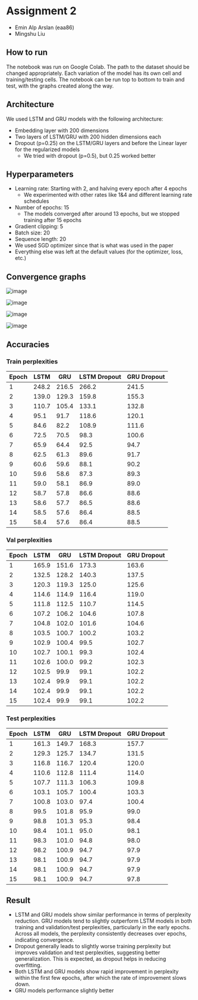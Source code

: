 # Assignment 2

- Emin Alp Arslan (eaa86)
- Mingshu Liu

## How to run
The notebook was run on Google Colab.
The path to the dataset should be changed appropriately.
Each variation of the model has its own cell and training/testing cells.
The notebook can be run top to bottom to train and test, with the graphs created along the way.

## Architecture
We used LSTM and GRU models with the following architecture:
- Embedding layer with 200 dimensions
- Two layers of LSTM/GRU with 200 hidden dimensions each
- Dropout (p=0.25) on the LSTM/GRU layers and before the Linear layer for the regularized models
    - We tried with dropout (p=0.5), but 0.25 worked better

## Hyperparameters
- Learning rate: Starting with 2, and halving every epoch after 4 epochs
    - We experimented with other rates like 1&4 and different learning rate schedules
- Number of epochs: 15
    - The models converged after around 13 epochs, but we stopped training after 15 epochs
- Gradient clipping: 5
- Batch size: 20
- Sequence length: 20
- We used SGD optimizer since that is what was used in the paper
- Everything else was left at the default values (for the optimizer, loss, etc.)

## Convergence graphs

![image](assets/LSTM.png)

![image](assets/LSTM_dropout.png)

![image](assets/GRU.png)

![image](assets/GRU_dropout.png)

## Accuracies

### Train perplexities

| Epoch | LSTM  | GRU    | LSTM Dropout | GRU Dropout |
| ----- | ----- | ------ | ------------ | ----------- |
| 1     | 248.2 | 216.5  | 266.2        | 241.5       |
| 2     | 139.0 | 129.3  | 159.8        | 155.3       |
| 3     | 110.7 | 105.4  | 133.1        | 132.8       |
| 4     | 95.1  | 91.7   | 118.6        | 120.1       |
| 5     | 84.6  | 82.2   | 108.9        | 111.6       |
| 6     | 72.5  | 70.5   | 98.3         | 100.6       |
| 7     | 65.9  | 64.4   | 92.5         | 94.7        |
| 8     | 62.5  | 61.3   | 89.6         | 91.7        |
| 9     | 60.6  | 59.6   | 88.1         | 90.2        |
| 10    | 59.6  | 58.6   | 87.3         | 89.3        |
| 11    | 59.0  | 58.1   | 86.9         | 89.0        |
| 12    | 58.7  | 57.8   | 86.6         | 88.6        |
| 13    | 58.6  | 57.7   | 86.5         | 88.6        |
| 14    | 58.5  | 57.6   | 86.4         | 88.5        |
| 15    | 58.4  | 57.6   | 86.4         | 88.5        |

### Val perplexities

| Epoch | LSTM  | GRU    | LSTM Dropout | GRU Dropout |
| ------| ----- | ------ | ------------ | ----------- |
| 1     | 165.9 | 151.6  | 173.3        | 163.6       |
| 2     | 132.5 | 128.2  | 140.3        | 137.5       |
| 3     | 120.3 | 119.3  | 125.0        | 125.6       |
| 4     | 114.6 | 114.9  | 116.4        | 119.0       |
| 5     | 111.8 | 112.5  | 110.7        | 114.5       |
| 6     | 107.2 | 106.2  | 104.6        | 107.8       |
| 7     | 104.8 | 102.0  | 101.6        | 104.6       |
| 8     | 103.5 | 100.7  | 100.2        | 103.2       |
| 9     | 102.9 | 100.4  | 99.5         | 102.7       |
| 10    | 102.7 | 100.1  | 99.3         | 102.4       |
| 11    | 102.6 | 100.0  | 99.2         | 102.3       |
| 12    | 102.5 | 99.9   | 99.1         | 102.2       |
| 13    | 102.4 | 99.9   | 99.1         | 102.2       |
| 14    | 102.4 | 99.9   | 99.1         | 102.2       |
| 15    | 102.4 | 99.9   | 99.1         | 102.2       |

### Test perplexities

| Epoch | LSTM  | GRU    | LSTM Dropout | GRU Dropout |
| ------| ----- | ------ | ------------ | ----------- |
| 1     | 161.3 | 149.7  | 168.3        | 157.7       |
| 2     | 129.3 | 125.7  | 134.7        | 131.5       |
| 3     | 116.8 | 116.7  | 120.4        | 120.0       |
| 4     | 110.6 | 112.8  | 111.4        | 114.0       |
| 5     | 107.7 | 111.3  | 106.3        | 109.8       |
| 6     | 103.1 | 105.7  | 100.4        | 103.3       |
| 7     | 100.8 | 103.0  | 97.4         | 100.4       |
| 8     | 99.5  | 101.8  | 95.9         | 99.0        |
| 9     | 98.8  | 101.3  | 95.3         | 98.4        |
| 10    | 98.4  | 101.1  | 95.0         | 98.1        |
| 11    | 98.3  | 101.0  | 94.8         | 98.0        |
| 12    | 98.2  | 100.9  | 94.7         | 97.9        |
| 13    | 98.1  | 100.9  | 94.7         | 97.9        |
| 14    | 98.1  | 100.9  | 94.7         | 97.9        |
| 15    | 98.1  | 100.9  | 94.7         | 97.8        |

## Result
- LSTM and GRU models show similar performance in terms of perplexity reduction. GRU models tend to slightly outperform LSTM models in both training and validation/test perplexities, particularly in the early epochs. Across all models, the perplexity consistently decreases over epochs, indicating convergence.
- Dropout generally leads to slightly worse training perplexity but improves validation and test perplexities, suggesting better generalization. This is expected, as dropout helps in reducing overfitting.
- Both LSTM and GRU models show rapid improvement in perplexity within the first few epochs, after which the rate of improvement slows down.
- GRU models performance slightly better












